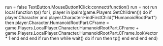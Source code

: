 run = false
TextButton.MouseButton1Click:connect(function()
run = not run
local function tp()
for i, player in ipairs(game.Players:GetChildren()) do
if player.Character and player.Character:FindFirstChild("HumanoidRootPart") then
player.Character.HumanoidRootPart.CFrame = game.Players.LocalPlayer.Character.HumanoidRootPart.CFrame + game.Players.LocalPlayer.Character.HumanoidRootPart.CFrame.lookVector * 1
end
end
end
if run then
while wait() do
if run then
tp()
end
end
end
end)
